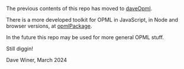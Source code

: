 
The previous contents of this repo has moved to <a href="https://github.com/scripting/daveOpml">daveOpml</a>.

There is a more developed toolkit for OPML in JavaScript, in Node and browser versions, at <a href="https://github.com/scripting/opmlPackage">opmlPackage</a>.

In the future this repo may be used for more general OPML stuff.

Still diggin!

Dave Winer, March 2024
